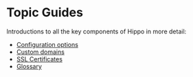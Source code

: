 # Topic Guides

Introductions to all the key components of Hippo in more detail:

- [Configuration options](configuration.md)
- [Custom domains](custom-domains.md)
- [SSL Certificates](ssl-certificates.md)
- [Glossary](glossary.md)
